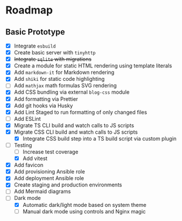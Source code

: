 # Roadmap

## Basic Prototype

- [x] Integrate `esbuild`
- [x] Create basic server with `tinyhttp`
- [x] ~~Integrate `sqlite` with migrations~~
- [x] Create a module for static HTML rendering using template literals
- [x] Add `markdown-it` for Markdown rendering
- [x] Add `shiki` for static code highlighting
- [ ] Add `mathjax` math formulas SVG rendering
- [x] Add CSS bundling via external `blog-css` module
- [x] Add formatting via Prettier
- [x] Add git hooks via Husky
- [x] Add Lint Staged to run formatting of only changed files
- [ ] Add ESLint
- [x] Migrate TS CLI build and watch calls to JS scripts
- [x] Migrate CSS CLI build and watch calls to JS scripts
  - [x] Integrate CSS build step into a TS build script via custom plugin
- [ ] Testing
  - [ ] Increase test coverage
  - [x] Add vitest
- [x] Add favicon
- [x] Add provisioning Ansible role
- [x] Add deployment Ansible role
- [x] Create staging and production environments
- [ ] Add Mermaid diagrams
- [ ] Dark mode
  - [x] Automatic dark/light mode based on system theme
  - [ ] Manual dark mode using controls and Nginx magic
